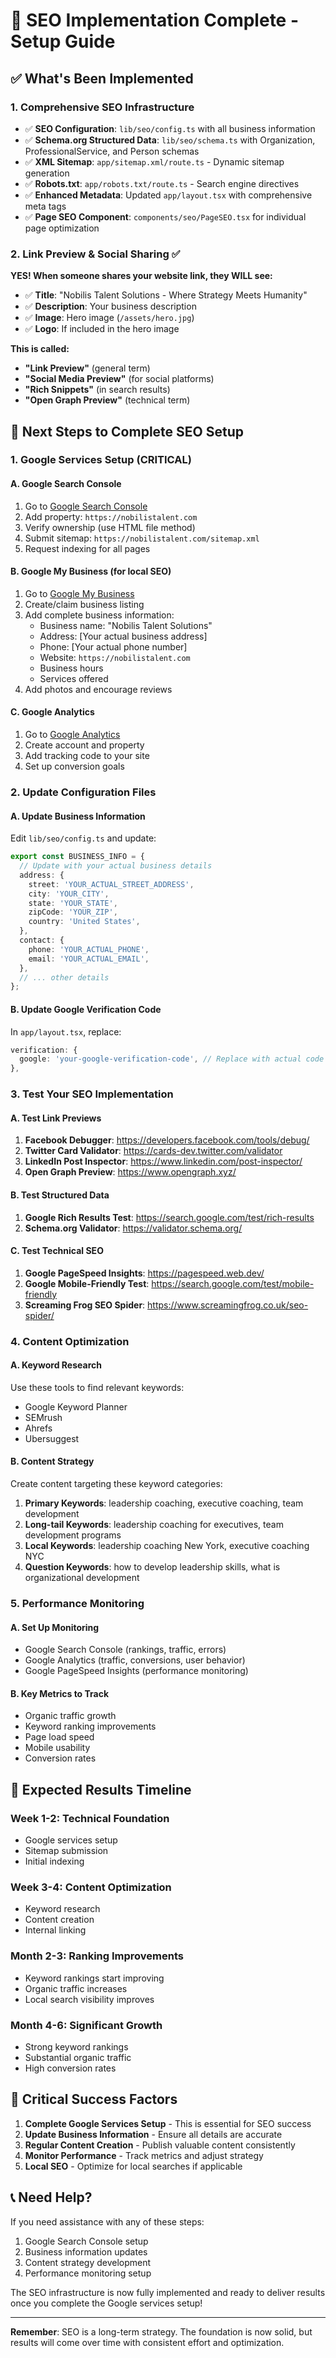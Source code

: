 # 🚀 SEO Implementation Complete - Setup Guide

## ✅ **What's Been Implemented**

### **1. Comprehensive SEO Infrastructure**
- ✅ **SEO Configuration**: `lib/seo/config.ts` with all business information
- ✅ **Schema.org Structured Data**: `lib/seo/schema.ts` with Organization, ProfessionalService, and Person schemas
- ✅ **XML Sitemap**: `app/sitemap.xml/route.ts` - Dynamic sitemap generation
- ✅ **Robots.txt**: `app/robots.txt/route.ts` - Search engine directives
- ✅ **Enhanced Metadata**: Updated `app/layout.tsx` with comprehensive meta tags
- ✅ **Page SEO Component**: `components/seo/PageSEO.tsx` for individual page optimization

### **2. Link Preview & Social Sharing** ✅
**YES! When someone shares your website link, they WILL see:**
- ✅ **Title**: "Nobilis Talent Solutions - Where Strategy Meets Humanity"
- ✅ **Description**: Your business description
- ✅ **Image**: Hero image (`/assets/hero.jpg`)
- ✅ **Logo**: If included in the hero image

**This is called:**
- **"Link Preview"** (general term)
- **"Social Media Preview"** (for social platforms)
- **"Rich Snippets"** (in search results)
- **"Open Graph Preview"** (technical term)

## 🔧 **Next Steps to Complete SEO Setup**

### **1. Google Services Setup (CRITICAL)**

#### **A. Google Search Console**
1. Go to [Google Search Console](https://search.google.com/search-console)
2. Add property: `https://nobilistalent.com`
3. Verify ownership (use HTML file method)
4. Submit sitemap: `https://nobilistalent.com/sitemap.xml`
5. Request indexing for all pages

#### **B. Google My Business** (for local SEO)
1. Go to [Google My Business](https://business.google.com)
2. Create/claim business listing
3. Add complete business information:
   - Business name: "Nobilis Talent Solutions"
   - Address: [Your actual business address]
   - Phone: [Your actual phone number]
   - Website: `https://nobilistalent.com`
   - Business hours
   - Services offered
4. Add photos and encourage reviews

#### **C. Google Analytics**
1. Go to [Google Analytics](https://analytics.google.com)
2. Create account and property
3. Add tracking code to your site
4. Set up conversion goals

### **2. Update Configuration Files**

#### **A. Update Business Information**
Edit `lib/seo/config.ts` and update:
```typescript
export const BUSINESS_INFO = {
  // Update with your actual business details
  address: {
    street: 'YOUR_ACTUAL_STREET_ADDRESS',
    city: 'YOUR_CITY',
    state: 'YOUR_STATE',
    zipCode: 'YOUR_ZIP',
    country: 'United States',
  },
  contact: {
    phone: 'YOUR_ACTUAL_PHONE',
    email: 'YOUR_ACTUAL_EMAIL',
  },
  // ... other details
};
```

#### **B. Update Google Verification Code**
In `app/layout.tsx`, replace:
```typescript
verification: {
  google: 'your-google-verification-code', // Replace with actual code
},
```

### **3. Test Your SEO Implementation**

#### **A. Test Link Previews**
1. **Facebook Debugger**: https://developers.facebook.com/tools/debug/
2. **Twitter Card Validator**: https://cards-dev.twitter.com/validator
3. **LinkedIn Post Inspector**: https://www.linkedin.com/post-inspector/
4. **Open Graph Preview**: https://www.opengraph.xyz/

#### **B. Test Structured Data**
1. **Google Rich Results Test**: https://search.google.com/test/rich-results
2. **Schema.org Validator**: https://validator.schema.org/

#### **C. Test Technical SEO**
1. **Google PageSpeed Insights**: https://pagespeed.web.dev/
2. **Google Mobile-Friendly Test**: https://search.google.com/test/mobile-friendly
3. **Screaming Frog SEO Spider**: https://www.screamingfrog.co.uk/seo-spider/

### **4. Content Optimization**

#### **A. Keyword Research**
Use these tools to find relevant keywords:
- Google Keyword Planner
- SEMrush
- Ahrefs
- Ubersuggest

#### **B. Content Strategy**
Create content targeting these keyword categories:
1. **Primary Keywords**: leadership coaching, executive coaching, team development
2. **Long-tail Keywords**: leadership coaching for executives, team development programs
3. **Local Keywords**: leadership coaching New York, executive coaching NYC
4. **Question Keywords**: how to develop leadership skills, what is organizational development

### **5. Performance Monitoring**

#### **A. Set Up Monitoring**
- Google Search Console (rankings, traffic, errors)
- Google Analytics (traffic, conversions, user behavior)
- Google PageSpeed Insights (performance monitoring)

#### **B. Key Metrics to Track**
- Organic traffic growth
- Keyword ranking improvements
- Page load speed
- Mobile usability
- Conversion rates

## 🎯 **Expected Results Timeline**

### **Week 1-2**: Technical Foundation
- Google services setup
- Sitemap submission
- Initial indexing

### **Week 3-4**: Content Optimization
- Keyword research
- Content creation
- Internal linking

### **Month 2-3**: Ranking Improvements
- Keyword rankings start improving
- Organic traffic increases
- Local search visibility improves

### **Month 4-6**: Significant Growth
- Strong keyword rankings
- Substantial organic traffic
- High conversion rates

## 🚨 **Critical Success Factors**

1. **Complete Google Services Setup** - This is essential for SEO success
2. **Update Business Information** - Ensure all details are accurate
3. **Regular Content Creation** - Publish valuable content consistently
4. **Monitor Performance** - Track metrics and adjust strategy
5. **Local SEO** - Optimize for local searches if applicable

## 📞 **Need Help?**

If you need assistance with any of these steps:
1. Google Search Console setup
2. Business information updates
3. Content strategy development
4. Performance monitoring setup

The SEO infrastructure is now fully implemented and ready to deliver results once you complete the Google services setup!

---

**Remember**: SEO is a long-term strategy. The foundation is now solid, but results will come over time with consistent effort and optimization.
